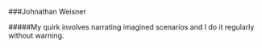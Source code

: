 ###Johnathan Weisner


#####My quirk involves narrating imagined scenarios and I do it regularly without warning.